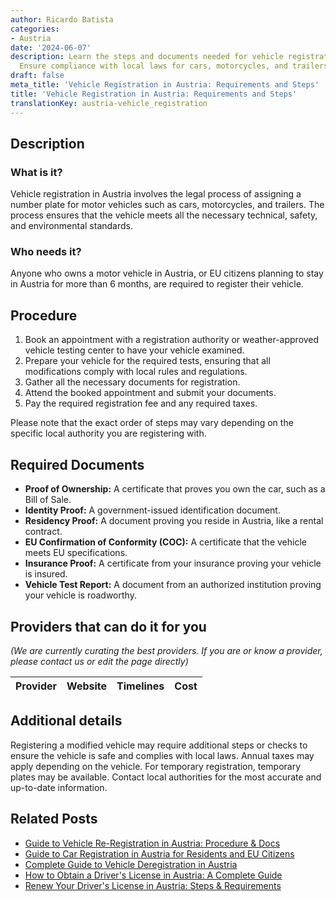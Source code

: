 ```yaml
---
author: Ricardo Batista
categories:
- Austria
date: '2024-06-07'
description: Learn the steps and documents needed for vehicle registration in Austria.
  Ensure compliance with local laws for cars, motorcycles, and trailers.
draft: false
meta_title: 'Vehicle Registration in Austria: Requirements and Steps'
title: 'Vehicle Registration in Austria: Requirements and Steps'
translationKey: austria-vehicle_registration
---
```


## Description
### What is it?
Vehicle registration in Austria involves the legal process of assigning a number plate for motor vehicles such as cars, motorcycles, and trailers. The process ensures that the vehicle meets all the necessary technical, safety, and environmental standards.

### Who needs it?
Anyone who owns a motor vehicle in Austria, or EU citizens planning to stay in Austria for more than 6 months, are required to register their vehicle.

## Procedure 
1. Book an appointment with a registration authority or weather-approved vehicle testing center to have your vehicle examined.
2. Prepare your vehicle for the required tests, ensuring that all modifications comply with local rules and regulations.
3. Gather all the necessary documents for registration.
4. Attend the booked appointment and submit your documents.
5. Pay the required registration fee and any required taxes.

Please note that the exact order of steps may vary depending on the specific local authority you are registering with.

## Required Documents
- **Proof of Ownership:** A certificate that proves you own the car, such as a Bill of Sale.
- **Identity Proof:** A government-issued identification document.
- **Residency Proof:** A document proving you reside in Austria, like a rental contract.
- **EU Confirmation of Conformity (COC):** A certificate that the vehicle meets EU specifications.
- **Insurance Proof:** A certificate from your insurance proving your vehicle is insured.
- **Vehicle Test Report:** A document from an authorized institution proving your vehicle is roadworthy.

## Providers that can do it for you

_(We are currently curating the best providers. If you are or know a provider, please contact us or edit the page directly)_

| Provider        |     Website     |     Timelines    |       Cost      |
| :-------------: | :-------------: |  :-------------: | :-------------: |

## Additional details
Registering a modified vehicle may require additional steps or checks to ensure the vehicle is safe and complies with local laws. Annual taxes may apply depending on the vehicle. For temporary registration, temporary plates may be available. Contact local authorities for the most accurate and up-to-date information.


## Related Posts

- [Guide to Vehicle Re-Registration in Austria: Procedure & Docs](https://tramitit.com/guides/austria/vehicle_re-registration/)
- [Guide to Car Registration in Austria for Residents and EU Citizens](https://tramitit.com/guides/austria/car_registration_application/)
- [Complete Guide to Vehicle Deregistration in Austria](https://tramitit.com/guides/austria/vehicle_deregistration/)
- [How to Obtain a Driver's License in Austria: A Complete Guide](https://tramitit.com/guides/austria/drivers_license_application/)
- [Renew Your Driver's License in Austria: Steps & Requirements](https://tramitit.com/guides/austria/drivers_license_renewal/)